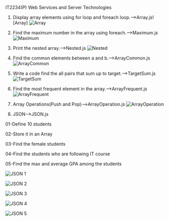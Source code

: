 IT2234(P) Web Services and Server Technologies

01) Display array elements using for loop and foreach loop.-->Array.js![Array]
![Array](https://github.com/user-attachments/assets/6a15a3ad-edfb-4ccd-b218-b4dbea2b6c4e)

03) Find the maximum number in the array using foreach.-->Maximum.js
![Maximum](https://github.com/user-attachments/assets/1161f312-dce7-46c9-aaf8-eb81fb9c9e60)

03) Print the nested array.-->Nested.js
![Nested](https://github.com/user-attachments/assets/0c23fee6-a611-40cc-b43a-886645e65007)

04) Find the common elements between a and b.-->ArrayCommon.js
![ArrayCommon](https://github.com/user-attachments/assets/2b6af8ce-a8ad-437d-b136-efd2c2cf8b1d)

05) Write a code find the all pairs that sum up to target.-->TargetSum.js
![TargetSum](https://github.com/user-attachments/assets/402a445a-5be9-4e6c-b5aa-a8c7c2535045)

06) Find the most frequent element in the array.-->ArrayFrequent.js
![ArrayFrequent](https://github.com/user-attachments/assets/e60ec06f-1677-43af-b21c-a081a18aea1f)

07) Array Operations(Push and Pop)-->ArrayOperation.js
![ArrayOperation](https://github.com/user-attachments/assets/d030b9a7-a16d-41c5-8152-a37313672c53)

08) JSON-->JSON.js

01-Define 10 students 

02-Store it in an Array

03-Find the female students

04-Find the students who are following IT course

05-Find the max and average GPA among the students

![JSON 1](https://github.com/user-attachments/assets/6e8a022b-dc17-41d1-9db7-708032fd50c7)

![JSON 2](https://github.com/user-attachments/assets/c8b41718-defc-4a12-aa43-c56ff4376925)

![JSON 3](https://github.com/user-attachments/assets/fd673027-7306-4336-a602-b091e703db68)

![JSON 4](https://github.com/user-attachments/assets/9a968d4f-dc59-484f-a78c-d56ec8db8d53)

![JSON 5](https://github.com/user-attachments/assets/0f608ac8-b538-418a-bcf6-8f3c2e1e7ef0)




